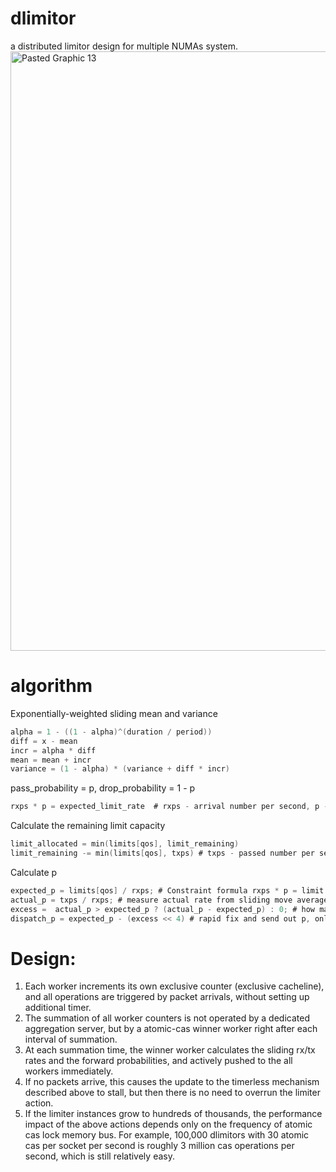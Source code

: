 # dlimitor
a distributed limitor design for multiple NUMAs system.
<img width="959" alt="Pasted Graphic 13" src="https://github.com/user-attachments/assets/603340af-cc3f-488d-8884-5722963f6827">


# algorithm

Exponentially-weighted sliding mean and variance
```c
alpha = 1 - ((1 - alpha)^(duration / period))
diff = x - mean
incr = alpha * diff
mean = mean + incr
variance = (1 - alpha) * (variance + diff * incr)
```

pass_probability = p, drop_probability = 1 - p
```c
rxps * p = expected_limit_rate  # rxps - arrival number per second, p - probability for pass
```

Calculate the remaining limit capacity
```c
limit_allocated = min(limits[qos], limit_remaining) 
limit_remaining -= min(limits[qos], txps) # txps - passed number per second
```

Calculate p
```c
expected_p = limits[qos] / rxps; # Constraint formula rxps * p = limit for pass probability p
actual_p = txps / rxps; # measure actual rate from sliding move average
excess =  actual_p > expected_p ? (actual_p - expected_p) : 0; # how many percent actually exceeded
dispatch_p = expected_p - (excess << 4) # rapid fix and send out p, only used for next interval
```

# Design:
1. Each worker increments its own exclusive counter (exclusive cacheline), and all operations are triggered by packet arrivals, without setting up additional timer. 
2. The summation of all worker counters is not operated by a dedicated aggregation server, but by a atomic-cas winner worker right after each interval of summation.
3. At each summation time, the winner worker calculates the sliding rx/tx rates and the forward probabilities, and actively pushed to the all workers immediately.
5. If no packets arrive, this causes the update to the timerless mechanism described above to stall, but then there is no need to overrun the limiter action.
6. If the limiter instances grow to hundreds of thousands, the performance impact of the above actions depends only on the frequency of atomic cas lock memory bus. For example, 100,000 dlimitors with 30 atomic cas per socket per second is roughly 3 million cas operations per second, which is still relatively easy.
